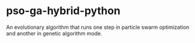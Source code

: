 # pso-ga-hybrid-python
An evolutionary algorithm that runs one step in particle swarm optimization and another in genetic algorithm mode.
